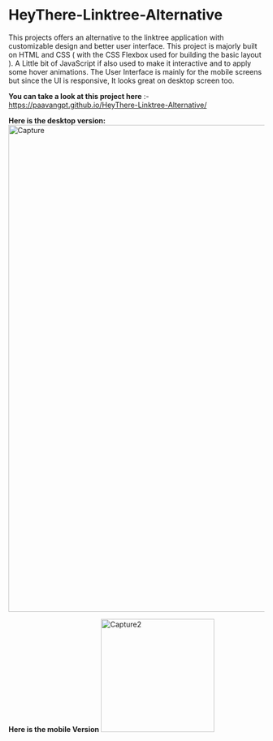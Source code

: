 # HeyThere-Linktree-Alternative
This projects offers an alternative to the linktree application with customizable design and better user interface.
This project is majorly built on HTML and CSS ( with the CSS Flexbox used for building the basic layout ). A Little bit of JavaScript if also used to make it interactive and to apply some hover animations.
The User Interface is mainly for the mobile screens but since the UI is responsive, It looks great on desktop screen too.

**You can take a look at this project here** :- https://paavangpt.github.io/HeyThere-Linktree-Alternative/

**Here is the desktop version:**
<img width="960" alt="Capture" src="https://user-images.githubusercontent.com/36957245/167929868-94076036-93ac-4cab-86be-1f5c32a7aa14.PNG">

**Here is the mobile Version**
<img width="223" alt="Capture2" src="https://user-images.githubusercontent.com/36957245/167929918-6e05d554-ec19-42c5-9f17-ac7f87bdfe4e.PNG">
